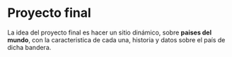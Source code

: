 # Proyecto final

La idea del proyecto final es hacer un sitio dinámico, sobre **paises del mundo**, con la caracteristica de cada una, historia y datos sobre el país de dicha bandera.
